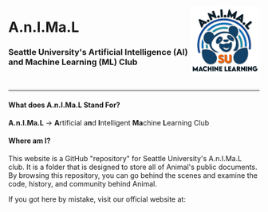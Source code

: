 <img src="Logo/250x250 Logo with Text.png" 
style="
float: right;
background-color: white;
width: 140px;
"></img>

<h1>A.n.I.Ma.L</h1>


### Seattle University's Artificial Intelligence (AI) and Machine Learning (ML) Club

<br>


---

#### What does A.n.I.Ma.L Stand For?

**A.n.I.Ma.L** -> **A**rtificial a**n**d **I**ntelligent **Ma**chine **L**earning Club


#### Where am I?

This website is a GitHub "repository" for Seattle University's A.n.I.Ma.L club. It is a folder that is designed to store all of Animal's public documents. By browsing this repository, you can go behind the scenes and examine the code, history, and community behind Animal.

If you got here by mistake, visit our official website at:



